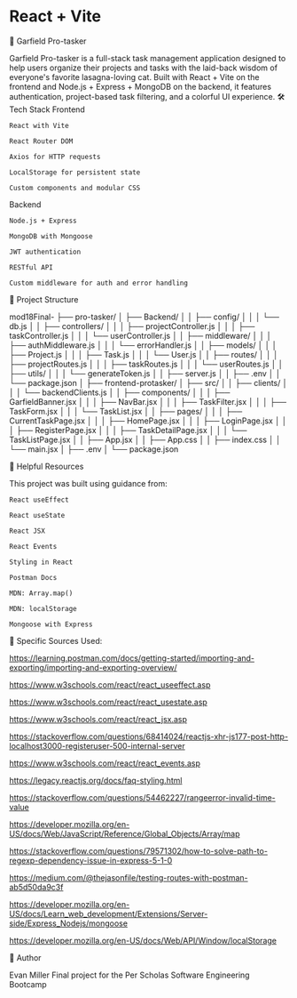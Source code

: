 # React + Vite

🧡 Garfield Pro-tasker

Garfield Pro-tasker is a full-stack task management application designed to help users organize their projects and tasks with the laid-back wisdom of everyone's favorite lasagna-loving cat. Built with React + Vite on the frontend and Node.js + Express + MongoDB on the backend, it features authentication, project-based task filtering, and a colorful UI experience.
🛠️ Tech Stack
Frontend

    React with Vite

    React Router DOM

    Axios for HTTP requests

    LocalStorage for persistent state

    Custom components and modular CSS

Backend

    Node.js + Express

    MongoDB with Mongoose

    JWT authentication

    RESTful API

    Custom middleware for auth and error handling


📁 Project Structure

mod18Final-
├── pro-tasker/
│   ├── Backend/
│   │   ├── config/
│   │   │   └── db.js
│   │   ├── controllers/
│   │   │   ├── projectController.js
│   │   │   ├── taskController.js
│   │   │   └── userController.js
│   │   ├── middleware/
│   │   │   ├── authMiddleware.js
│   │   │   └── errorHandler.js
│   │   ├── models/
│   │   │   ├── Project.js
│   │   │   ├── Task.js
│   │   │   └── User.js
│   │   ├── routes/
│   │   │   ├── projectRoutes.js
│   │   │   ├── taskRoutes.js
│   │   │   └── userRoutes.js
│   │   ├── utils/
│   │   │   └── generateToken.js
│   │   ├── server.js
│   │   ├── .env
│   │   └── package.json
│
├── frontend-protasker/
│   ├── src/
│   │   ├── clients/
│   │   │   └── backendClients.js
│   │   ├── components/
│   │   │   ├── GarfieldBanner.jsx
│   │   │   ├── NavBar.jsx
│   │   │   ├── TaskFilter.jsx
│   │   │   ├── TaskForm.jsx
│   │   │   └── TaskList.jsx
│   │   ├── pages/
│   │   │   ├── CurrentTaskPage.jsx
│   │   │   ├── HomePage.jsx
│   │   │   ├── LoginPage.jsx
│   │   │   ├── RegisterPage.jsx
│   │   │   ├── TaskDetailPage.jsx
│   │   │   └── TaskListPage.jsx
│   │   ├── App.jsx
│   │   ├── App.css
│   │   ├── index.css
│   │   └── main.jsx
│   ├── .env
│   └── package.json


🔗 Helpful Resources

This project was built using guidance from:

    React useEffect

    React useState

    React JSX

    React Events

    Styling in React

    Postman Docs

    MDN: Array.map()

    MDN: localStorage

    Mongoose with Express


🔗 Specific Sources Used:


https://learning.postman.com/docs/getting-started/importing-and-exporting/importing-and-exporting-overview/

https://www.w3schools.com/react/react_useeffect.asp

https://www.w3schools.com/react/react_usestate.asp

https://www.w3schools.com/react/react_jsx.asp

https://stackoverflow.com/questions/68414024/reactjs-xhr-js177-post-http-localhost3000-registeruser-500-internal-server

https://www.w3schools.com/react/react_events.asp


https://legacy.reactjs.org/docs/faq-styling.html

https://stackoverflow.com/questions/54462227/rangeerror-invalid-time-value


https://developer.mozilla.org/en-US/docs/Web/JavaScript/Reference/Global_Objects/Array/map

https://stackoverflow.com/questions/79571302/how-to-solve-path-to-regexp-dependency-issue-in-express-5-1-0


https://medium.com/@thejasonfile/testing-routes-with-postman-ab5d50da9c3f

https://developer.mozilla.org/en-US/docs/Learn_web_development/Extensions/Server-side/Express_Nodejs/mongoose


https://developer.mozilla.org/en-US/docs/Web/API/Window/localStorage




👤 Author

Evan Miller
Final project for the Per Scholas Software Engineering Bootcamp


